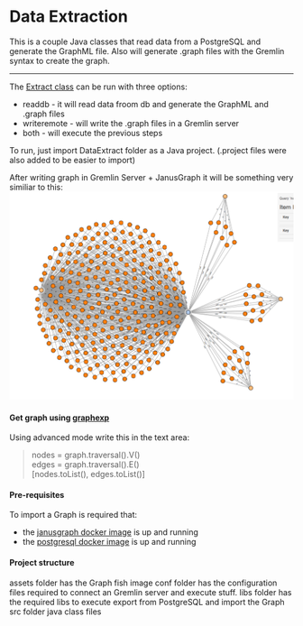 # Data Extraction

This is a couple Java classes that read data from a PostgreSQL and generate the GraphML file.
Also will generate .graph files with the Gremlin syntax to create the graph.

------------------------

The [Extract class](https://github.com/rgomesf/janus/blob/master/DataExtract/src/enei/data/extract/ExtractData.java) can be run with three options:
* readdb - it will read data froom db and generate the GraphML and .graph files
* writeremote - will write the .graph files in a Gremlin server
* both - will execute the previous steps

To run, just import DataExtract folder as a Java project. (.project files were also added to be easier to import)


After writing graph in Gremlin Server + JanusGraph it will be something very similiar to this:
<br>
![alt text](https://github.com/rgomesf/janus/blob/master/DataExtract/assets/graphfish.png "Graph fish")


#### Get graph using [graphexp](https://github.com/rgomesf/janus/blob/master/janusgraph)

Using advanced mode write this in the text area:
> nodes = graph.traversal().V() <br>
> edges = graph.traversal().E() <br>
> [nodes.toList(), edges.toList()] <br>


#### Pre-requisites

To import a Graph is required that:
* the [janusgraph docker image](https://github.com/rgomesf/janus/tree/master/janusgraph) is up and running
* the [postgresql docker image](https://github.com/rgomesf/janus/tree/master/postgresqldata) is up and running


#### Project structure

assets folder has the Graph fish image
conf folder has the configuration files required to connect an Gremlin server and execute stuff.
libs folder has the required libs to execute export from PostgreSQL and import the Graph
src folder java class files



